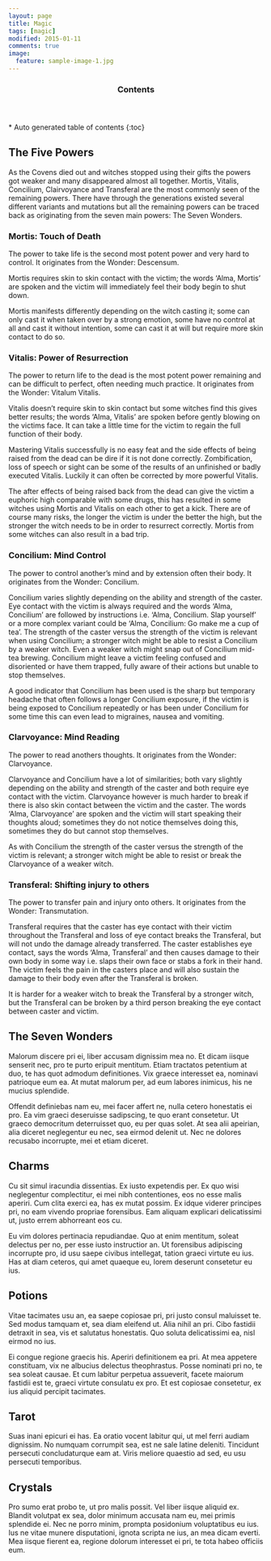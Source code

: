 ```yaml
---
layout: page
title: Magic
tags: [magic]
modified: 2015-01-11
comments: true
image:
  feature: sample-image-1.jpg
---
```


<section id="table-of-contents" class="toc">
  <header>
    <h3>Contents</h3>
  </header>
<div id="drawer" markdown="1">
*  Auto generated table of contents
{:toc}
</div>
</section><!-- /#table-of-contents -->

## The Five Powers

As the Covens died out and witches stopped using their gifts the powers got weaker and many disappeared almost all together. Mortis, Vitalis, Concilium, Clairvoyance and Transferal are the most commonly seen of the remaining powers. There have through the generations existed several different variants and mutations but all the remaining powers can be traced back as originating from the seven main powers: The Seven Wonders. 

### Mortis: Touch of Death

The power to take life is the second most potent power and very hard to control. It originates from the Wonder: Descensum. 

Mortis requires skin to skin contact with the victim; the words ‘Alma, Mortis’ are spoken and the victim will immediately feel their body begin to shut down. 

Mortis manifests differently depending on the witch casting it; some can only cast it when taken over by a strong emotion, some have no control at all and cast it without intention, some can cast it at will but require more skin contact to do so. 

### Vitalis: Power of Resurrection

The power to return life to the dead is the most potent power remaining and can be difficult to perfect, often needing much practice. It originates from the Wonder: Vitalum Vitalis.

Vitalis doesn’t require skin to skin contact but some witches find this gives better results; the words ‘Alma, Vitalis’ are spoken before gently blowing on the victims face. It can take a little time for the victim to regain the full function of their body.

Mastering Vitalis successfully is no easy feat and the side effects of being raised from the dead can be dire if it is not done correctly. Zombification, loss of speech or sight can be some of the results of an unfinished or badly executed Vitalis. Luckily it can often be corrected by more powerful Vitalis.

The after effects of being raised back from the dead can give the victim a euphoric high comparable with some drugs, this has resulted in some witches using Mortis and Vitalis on each other to get a kick. There are of course many risks, the longer the victim is under the better the high, but the stronger the witch needs to be in order to resurrect correctly. Mortis from some witches can also result in a bad trip.

### Concilium: Mind Control

The power to control another’s mind and by extension often their body. It originates from the Wonder: Concilium.

Concilium varies slightly depending on the ability and strength of the caster. Eye contact with the victim is always required and the words ‘Alma, Concilium’ are followed by instructions i.e. ‘Alma, Concilium. Slap yourself’ or a more complex variant could be ‘Alma, Concilium: Go make me a cup of tea’. The strength of the caster versus the strength of the victim is relevant when using Concilium; a stronger witch might be able to resist a Concilium by a weaker witch. Even a weaker witch might snap out of Concilium mid-tea brewing. Concilium might leave a victim feeling confused and disoriented or have them trapped, fully aware of their actions but unable to stop themselves. 

A good indicator that Concilium has been used is the sharp but temporary headache that often follows a longer Concilium exposure, if the victim is being exposed to Concilium repeatedly or has been under Concilium for some time this can even lead to migraines, nausea and vomiting.

### Clarvoyance: Mind Reading

The power to read anothers thoughts. It originates from the Wonder: Clarvoyance.

Clarvoyance and Concilium have a lot of similarities; both vary slightly depending on the ability and strength of the caster and both require eye contact with the victim. Clarvoyance however is much harder to break if there is also skin contact between the victim and the caster. The words ‘Alma, Clarvoyance’ are spoken and the victim will start speaking their thoughts aloud; sometimes they do not notice themselves doing this, sometimes they do but cannot stop themselves.

As with Concilium the strength of the caster versus the strength of the victim is relevant; a stronger witch might be able to resist or break the Clarvoyance of a weaker witch. 

### Transferal: Shifting injury to others

The power to transfer pain and injury onto others. It originates from the Wonder: Transmutation.

Transferal requires that the caster has eye contact with their victim throughout the Transferal and loss of eye contact breaks the Transferal, but will not undo the damage already transferred. The caster establishes eye contact, says the words ‘Alma, Transferal’ and then causes damage to their own body in some way i.e. slaps their own face or stabs a fork in their hand. The victim feels the pain in the casters place and will also sustain the damage to their body even after the Transferal is broken. 

It is harder for a weaker witch to break the Transferal by a stronger witch, but the Transferal can be broken by a third person breaking the eye contact between caster and victim.

## The Seven Wonders

Malorum discere pri ei, liber accusam dignissim mea no. Et dicam iisque senserit nec, pro te purto eripuit mentitum. Etiam tractatos petentium at duo, te has quot admodum definitiones. Vix graece interesset ea, nominavi patrioque eum ea. At mutat malorum per, ad eum labores inimicus, his ne mucius splendide.

Offendit definiebas nam eu, mei facer affert ne, nulla cetero honestatis ei pro. Ea vim graeci deseruisse sadipscing, te quo erant consetetur. Ut graeco democritum deterruisset quo, eu per quas solet. At sea alii apeirian, alia diceret neglegentur eu nec, sea eirmod delenit ut. Nec ne dolores recusabo incorrupte, mei et etiam diceret.

## Charms

Cu sit simul iracundia dissentias. Ex iusto expetendis per. Ex quo wisi neglegentur complectitur, ei mei nibh contentiones, eos no esse malis aperiri. Cum clita exerci ea, has ex mutat possim. Ex idque viderer principes pri, no eam vivendo propriae forensibus. Eam aliquam explicari delicatissimi ut, justo errem abhorreant eos cu.

Eu vim dolores pertinacia repudiandae. Quo at enim mentitum, soleat delectus per no, per esse iusto instructior an. Ut forensibus adipiscing incorrupte pro, id usu saepe civibus intellegat, tation graeci virtute eu ius. Has at diam ceteros, qui amet quaeque eu, lorem deserunt consetetur eu ius.

## Potions

Vitae tacimates usu an, ea saepe copiosae pri, pri justo consul maluisset te. Sed modus tamquam et, sea diam eleifend ut. Alia nihil an pri. Cibo fastidii detraxit in sea, vis et salutatus honestatis. Quo soluta delicatissimi ea, nisl eirmod no ius.

Ei congue regione graecis his. Aperiri definitionem ea pri. At mea appetere constituam, vix ne albucius delectus theophrastus. Posse nominati pri no, te sea soleat causae. Et cum labitur perpetua assueverit, facete maiorum fastidii est te, graeci virtute consulatu ex pro. Et est copiosae consetetur, ex ius aliquid percipit tacimates.

## Tarot

Suas inani epicuri ei has. Ea oratio vocent labitur qui, ut mel ferri audiam dignissim. No numquam corrumpit sea, est ne sale latine deleniti. Tincidunt persecuti concludaturque eam at. Viris meliore quaestio ad sed, eu usu persecuti temporibus.

## Crystals

Pro sumo erat probo te, ut pro malis possit. Vel liber iisque aliquid ex. Blandit volutpat ex sea, dolor minimum accusata nam eu, mei primis splendide ei. Nec ne porro minim, prompta posidonium voluptatibus eu ius. Ius ne vitae munere disputationi, ignota scripta ne ius, an mea dicam everti. Mea iisque fierent ea, regione dolorum interesset ei pri, te tota habeo officiis eum.
